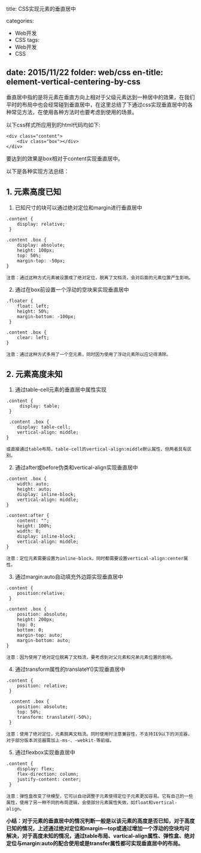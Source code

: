 ﻿title: CSS实现元素的垂直居中

categories:
- Web开发
- CSS
tags:
- Web开发
- CSS

date: 2015/11/22
folder: web/css
en-title: element-vertical-centering-by-css
---

垂直居中指的是将元素在垂直方向上相对于父级元素达到一种居中的效果，在我们平时的布局中也会经常碰到垂直居中，在这里总结了下通过css实现垂直居中的各种常见方法，在使用各种方法时也要考虑到使用的场景。
<!-- more -->

以下css样式所应用到的html代码均如下:
```
<div class="content">
    <div class="box"></div>
</div>
```
要达到的效果是box相对于content实现垂直居中。

以下是各种实现方法总结：

## 1. 元素高度已知

1. 已知尺寸的块可以通过绝对定位和margin进行垂直居中
```
.content {
    display: relative;
 }

.content .box {
    display: absolute;
    height: 100px;
    top: 50%;
    margin-top: -50px;
}
```
    注意：通过这种方式元素被设置成了绝对定位，脱离了文档流，会对后面的元素位置产生影响。

2. 通过在box前设置一个浮动的空块来实现垂直居中
```
.floater {
    float: left;
    height: 50%;
    margin-bottom: -100px;
 }

.content .box {
    clear: left;
}
```
    注意：通过这种方式多用了一个空元素，同时因为使用了浮动元素所以应记得清除。

## 2. 元素高度未知

1. 通过table-cell元素的垂直居中属性实现
```
.content {
     display: table;
 }

 .content .box {
    display: table-cell;
    vertical-align: middle;
}
```
    或直接通过table布局，table-cell的vertical-align:middle默认属性，但两者具有区别。
2. 通过after或before伪类和vertical-align实现垂直居中
```
.content .box {
    width: auto;
    height: auto;
    display: inline-block;
    vertical-align: middle;
}

.content:after {
    content: "";
    height: 100%;
    width: 0;
    display: inline-block;
    vertical-align: middle;
}
```
    注意：定位元素需要设置为inline-block，同时都需要设置vertical-align:center属性。
3. 通过margin:auto自动填充外边距实现垂直居中
```
.content {
    position:relative;
 }

.content .box {
    position: absolute;
    height: 200px;
    top: 0;
    bottom: 0;
    margin-top: auto;
    margin-bottom: auto;
}
```
    注意：因为使用了绝对定位脱离了文档流，要考虑到对父元素和兄弟元素位置的影响。
4. 通过transform属性的translateY()实现垂直居中
```
.content {
    position: relative;
 }

 .content .box {
    position: absolute;
    top: 50%;
    transform: translateY(-50%);
 }
```
    注意：使用了绝对定位，元素脱离文档流。同时使用时注意兼容性，不支持IE9以下的浏览器，对于部分版本浏览器需加上-ms-、-webkit-等前缀。
5. 通过flexbox实现垂直居中
```
.content {
    display: flex;
    flex-direction: column;
    justify-content: center;
 }
```
    注意：弹性盒改变了块模型，它可以自动调整子元素使得定位子元素更加容易。它有自己的一些属性，使用了另一种不同的布局逻辑，会使部分元素属性失效，如float和vertical-align。

**小结：对于元素的垂直居中的情况判断一般是以该元素的高度是否已知，对于高度已知的情况，上述通过绝对定位和margin—top或通过增加一个浮动的空块均可解决，对于高度未知的情况，通过table布局、vartical-align属性、弹性盒、绝对定位与margin:auto的配合使用或是transfer属性都可实现垂直居中的布局。**

